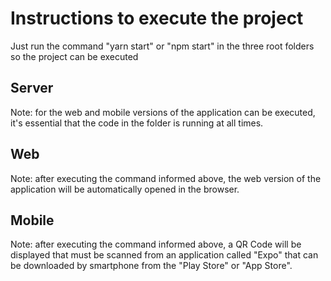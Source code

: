 # Instructions to execute the project
Just run the command "yarn start" or "npm start" in the three root folders so the project can be executed

## Server
Note: for the web and mobile versions of the application can be executed, it's essential that the code in the folder is running at all times.

## Web
Note: after executing the command informed above, the web version of the application will be automatically opened in the browser.

## Mobile
Note: after executing the command informed above, a QR Code will be displayed that must be scanned from an application called "Expo" that can be downloaded by smartphone from the "Play Store" or "App Store".